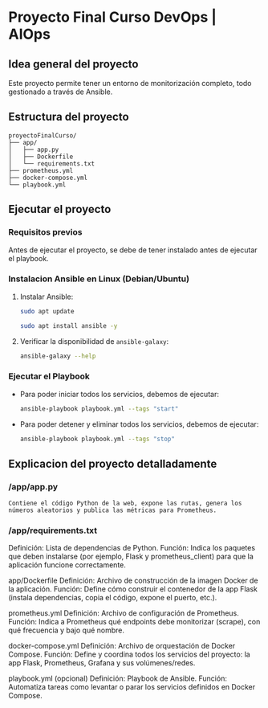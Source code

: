 # Proyecto Final Curso DevOps | AIOps
## Idea general del proyecto
Este proyecto permite tener un entorno de monitorización completo, todo gestionado a través de Ansible.
## Estructura del proyecto

	proyectoFinalCurso/
	├── app/
	│   ├── app.py
	│   ├── Dockerfile
	│   └── requirements.txt
	├── prometheus.yml
	├── docker-compose.yml
	└── playbook.yml

## Ejecutar el proyecto
### Requisitos previos
Antes de ejecutar el proyecto, se debe de tener instalado antes de ejecutar el playbook.
### Instalacion Ansible en Linux (Debian/Ubuntu)
1. Instalar Ansible:

	```bash
	sudo apt update
	```

	```bash
	sudo apt install ansible -y
	```

2. Verificar la disponibilidad de ```ansible-galaxy```:

	```bash
	ansible-galaxy --help
	```

### Ejecutar el Playbook
- Para poder iniciar todos los servicios, debemos de ejecutar:

	```bash
	ansible-playbook playbook.yml --tags "start"
	```

- Para poder detener y eliminar todos los servicios, debemos de ejecutar:
	
	```bash
	ansible-playbook playbook.yml --tags "stop"
	```

## Explicacion del proyecto detalladamente

### /app/app.py

	Contiene el código Python de la web, expone las rutas, genera los números aleatorios y publica las métricas para Prometheus.

### /app/requirements.txt
Definición:
Lista de dependencias de Python.
Función:
Indica los paquetes que deben instalarse (por ejemplo, Flask y prometheus_client) para que la aplicación funcione correctamente.

app/Dockerfile
Definición:
Archivo de construcción de la imagen Docker de la aplicación.
Función:
Define cómo construir el contenedor de la app Flask (instala dependencias, copia el código, expone el puerto, etc.).

prometheus.yml
Definición:
Archivo de configuración de Prometheus.
Función:
Indica a Prometheus qué endpoints debe monitorizar (scrape), con qué frecuencia y bajo qué nombre.

docker-compose.yml
Definición:
Archivo de orquestación de Docker Compose.
Función:
Define y coordina todos los servicios del proyecto: la app Flask, Prometheus, Grafana y sus volúmenes/redes.

playbook.yml (opcional)
Definición:
Playbook de Ansible.
Función:
Automatiza tareas como levantar o parar los servicios definidos en Docker Compose.
